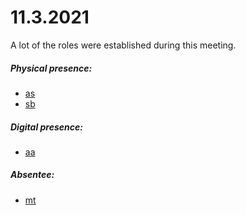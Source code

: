 # 11.3.2021
A lot of the roles were established during this meeting.

##### Physical presence:
- [as](as.md)
- [sb](sb.md)
##### Digital presence:
- [aa](aa.md)
##### Absentee:
- [mt](mt.md)